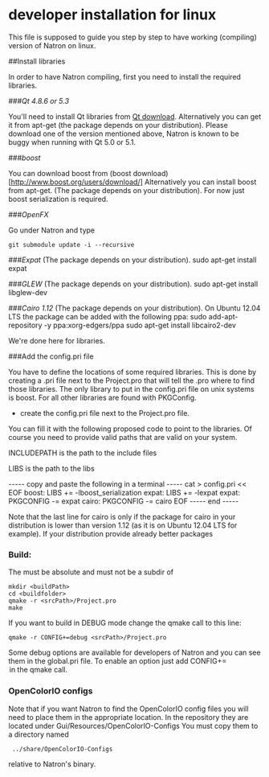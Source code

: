 developer installation for linux
==================================

This file is supposed to guide you step by step to have working (compiling) version of
Natron on linux. 

##Install libraries

In order to have Natron compiling, first you need to install the required libraries.

###*Qt 4.8.6 or 5.3*

You'll need to install Qt libraries from [Qt download](http://qt-project.org/downloads).
Alternatively you can get it from apt-get (the package depends on your distribution).
Please download one of the version mentioned above, Natron is known to be buggy when
running with Qt 5.0 or 5.1.


###*boost*

You can download boost from 
(boost download)[http://www.boost.org/users/download/]
Alternatively you can install boost from apt-get. (The package depends on your distribution).
For now just boost serialization is required.

###*OpenFX*

Go under Natron and type

	git submodule update -i --recursive

###*Expat*
 (The package depends on your distribution).
	sudo apt-get install expat

###*GLEW*
 (The package depends on your distribution).
	sudo apt-get install libglew-dev
	
###*Cairo 1.12*
(The package depends on your distribution).
On Ubuntu 12.04 LTS the package can be added with the following ppa:
sudo add-apt-repository -y ppa:xorg-edgers/ppa 
 	sudo apt-get install libcairo2-dev
	

We're done here for libraries.



###Add the config.pri file

You have to define the locations of some required libraries.
This is done by creating a .pri file next to the Project.pro that will tell the .pro
where to find those libraries.
The only library to put in the config.pri file on unix systems is boost.
For all other libraries are found with PKGConfig.


- create the config.pri file next to the Project.pro file.

You can fill it with the following proposed code to point to the libraries.
 Of course you need to provide valid paths that are valid on your system.

INCLUDEPATH is the path to the include files

LIBS is the path to the libs

----- copy and paste the following in a terminal -----
cat > config.pri << EOF
boost: LIBS += -lboost_serialization
expat: LIBS += -lexpat
expat: PKGCONFIG -= expat
cairo: PKGCONFIG -= cairo
EOF
----- end -----

Note that the last line for cairo is only if the package for cairo in your distribution
is lower than version 1.12 (as it is on Ubuntu 12.04 LTS for example).
If your distribution provide already better packages

### Build:

The <srcPath> must be absolute and <buildPath> must not be a subdir of <srcPath>


	mkdir <buildPath>
	cd <buildfolder>
	qmake -r <srcPath>/Project.pro
	make

If you want to build in DEBUG mode change the qmake call to this line:

	qmake -r CONFIG+=debug <srcPath>/Project.pro

Some debug options are available for developers of Natron and you can see them in the
global.pri file. To enable an option just add CONFIG+=<option> in the qmake call.

### OpenColorIO configs
Note that if you want Natron to find the OpenColorIO config files you will need to
place them in the appropriate location. In the repository they are located under
Gui/Resources/OpenColorIO-Configs
You must copy them to a directory named

	 ../share/OpenColorIO-Configs
	 
 relative to Natron's binary.
